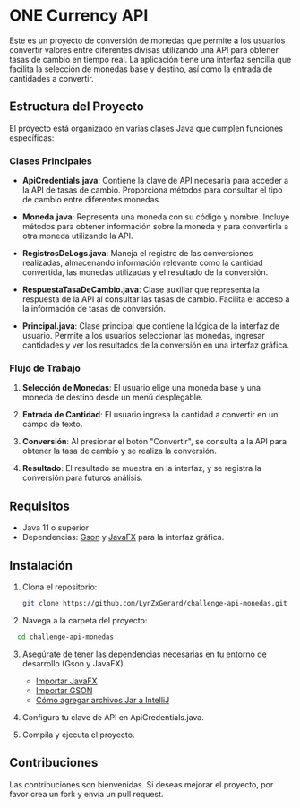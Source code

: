 # ONE Currency API

Este es un proyecto de conversión de monedas que permite a los usuarios convertir valores entre diferentes divisas utilizando una API para obtener tasas de cambio en tiempo real. La aplicación tiene una interfaz sencilla que facilita la selección de monedas base y destino, así como la entrada de cantidades a convertir.

## Estructura del Proyecto

El proyecto está organizado en varias clases Java que cumplen funciones específicas:

### Clases Principales

- **ApiCredentials.java**: Contiene la clave de API necesaria para acceder a la API de tasas de cambio. Proporciona métodos para consultar el tipo de cambio entre diferentes monedas.

- **Moneda.java**: Representa una moneda con su código y nombre. Incluye métodos para obtener información sobre la moneda y para convertirla a otra moneda utilizando la API.

- **RegistrosDeLogs.java**: Maneja el registro de las conversiones realizadas, almacenando información relevante como la cantidad convertida, las monedas utilizadas y el resultado de la conversión.

- **RespuestaTasaDeCambio.java**: Clase auxiliar que representa la respuesta de la API al consultar las tasas de cambio. Facilita el acceso a la información de tasas de conversión.

- **Principal.java**: Clase principal que contiene la lógica de la interfaz de usuario. Permite a los usuarios seleccionar las monedas, ingresar cantidades y ver los resultados de la conversión en una interfaz gráfica.

### Flujo de Trabajo

1. **Selección de Monedas**: El usuario elige una moneda base y una moneda de destino desde un menú desplegable.
  
2. **Entrada de Cantidad**: El usuario ingresa la cantidad a convertir en un campo de texto.

3. **Conversión**: Al presionar el botón "Convertir", se consulta a la API para obtener la tasa de cambio y se realiza la conversión.

4. **Resultado**: El resultado se muestra en la interfaz, y se registra la conversión para futuros análisis.

## Requisitos

- Java 11 o superior
- Dependencias: [Gson](https://github.com/google/gson) y [JavaFX](https://openjfx.io/) para la interfaz gráfica.

## Instalación

1. Clona el repositorio:
   ```bash
   git clone https://github.com/LynZxGerard/challenge-api-monedas.git
    ```
2. Navega a la carpeta del proyecto:
  ```bash
    cd challenge-api-monedas  
  ```

3. Asegúrate de tener las dependencias necesarias en tu entorno de desarrollo (Gson y JavaFX).
   - [Importar JavaFX](https://www.youtube.com/watch?v=udigo_qSp_k)
   - [Importar GSON](https://www.youtube.com/watch?v=IstAH4_8aO0)
   - [Cómo agregar archivos Jar a IntelliJ](https://www.youtube.com/watch?v=yAivHMoLR7o)


5. Configura tu clave de API en ApiCredentials.java.

6. Compila y ejecuta el proyecto.

## Contribuciones
Las contribuciones son bienvenidas. Si deseas mejorar el proyecto, por favor crea un fork y envía un pull request.
